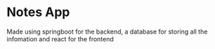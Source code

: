 # Notes App
Made using springboot for the backend, a database for storing all the infomation and react for the frontend
